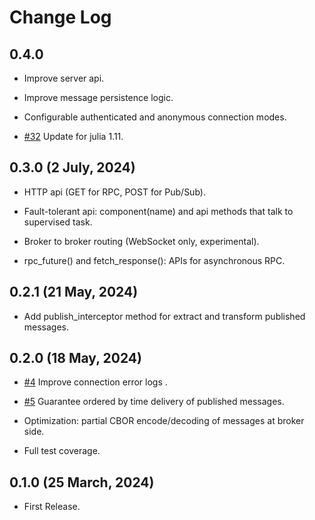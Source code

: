 # Change Log

## 0.4.0

- Improve server api.

- Improve message persistence logic.

- Configurable authenticated and anonymous connection modes.

- [#32](https://github.com/cardo-org/Rembus.jl/issues/32) Update for julia 1.11. 

## 0.3.0 (2 July, 2024)

- HTTP api (GET for RPC, POST for Pub/Sub).

- Fault-tolerant api: component(name) and api methods that talk to supervised task.

- Broker to broker routing (WebSocket only, experimental).

- rpc_future() and fetch_response(): APIs for asynchronous RPC.

## 0.2.1 (21 May, 2024)

- Add publish_interceptor method for extract and transform published messages.

## 0.2.0 (18 May, 2024)

- [#4](https://github.com/cardo-org/Rembus.jl/issues/4) Improve connection error logs .

- [#5](https://github.com/cardo-org/Rembus.jl/issues/4) Guarantee ordered by time delivery of published messages.

- Optimization: partial CBOR encode/decoding of messages at broker side.

- Full test coverage.

## 0.1.0 (25 March, 2024)

- First Release.
